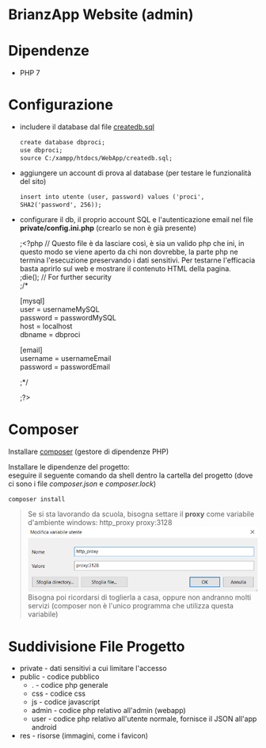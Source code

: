 # BrianzApp Website (admin)

# Dipendenze

- PHP 7

# Configurazione

- includere il database dal file [createdb.sql](createdb.sql)  
  ```MySQL
  create database dbproci;
  use dbproci;
  source C:/xampp/htdocs/WebApp/createdb.sql;
  ```
  
- aggiungere un account di prova al database (per testare le funzionalità del sito)  
  ```MySQL
  insert into utente (user, password) values ('proci', SHA2('password', 256));
  ```
  
- configurare il db, il proprio account SQL e l'autenticazione email nel file **private/config.ini.php** (crearlo se non è già presente)  

  ;<?php  // Questo file è da lasciare così, è sia un valido php che ini, in questo modo se viene aperto da chi non dovrebbe, la parte php ne termina l'esecuzione preservando i dati sensitivi. Per testarne l'efficacia basta aprirlo sul web e mostrare il contenuto HTML della pagina.  
  ;die(); // For further security  
  ;/*
  
  [mysql]  
  user = usernameMySQL  
  password = passwordMySQL  
  host = localhost  
  dbname = dbproci  
  
  [email]  
  username = usernameEmail  
  password = passwordEmail  
  
  ;*/
  
  ;?>

# Composer

Installare [composer](https://getcomposer.org/doc/00-intro.md#installation-windows "Composer Download") (gestore di dipendenze PHP)

Installare le dipendenze del progetto:  
eseguire il seguente comando da shell dentro la cartella del progetto (dove ci sono i file *composer.json* e *composer.lock*)

    composer install


> Se si sta lavorando da scuola, bisogna settare il **proxy** come variabile d'ambiente windows: http_proxy proxy:3128  
 ![Proxy come variabile d'ambiente](docs/env_proxy.png "Proxy come variabile d'ambiente")  
 Bisogna poi ricordarsi di toglierla a casa, oppure non andranno molti servizi (composer non è l'unico programma che utilizza questa variabile)


# Suddivisione File Progetto

- private - dati sensitivi a cui limitare l'accesso
- public - codice pubblico
  - . - codice php generale
  - css - codice css
  - js - codice javascript
  - admin - codice php relativo all'admin (webapp)
  - user - codice php relativo all'utente normale, fornisce il JSON all'app android
- res - risorse (immagini, come i favicon)

